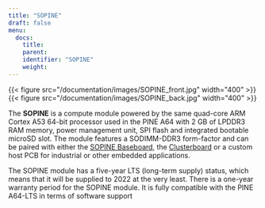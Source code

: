 ```yaml
---
title: "SOPINE"
draft: false
menu:
  docs:
    title:
    parent:
    identifier: "SOPINE"
    weight: 
---
```


{{< figure src="/documentation/images/SOPINE_front.jpg" width="400" >}}
{{< figure src="/documentation/images/SOPINE_back.jpg" width="400" >}}

The **SOPINE** is a compute module powered by the same quad-core ARM Cortex A53 64-bit processor used in the PINE A64 with 2&nbsp;GB of LPDDR3 RAM memory, power management unit, SPI flash and integrated bootable microSD slot. The module features a SODIMM-DDR3 form-factor and can be paired with either the [SOPINE Baseboard](/documentation/SOPINE_Baseboard), the [Clusterboard](/documentation/Clusterboard) or a custom host PCB for industrial or other embedded applications.

The SOPINE module has a five-year LTS (long-term supply) status, which means that it will be supplied to 2022 at the very least. There is a one-year warranty period for the SOPINE module. It is fully compatible with the PINE A64-LTS in terms of software support

